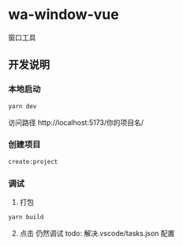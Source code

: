 # wa-window-vue

窗口工具

## 开发说明

### 本地启动

```bash
yarn dev
```

访问路径
http://localhost:5173/你的项目名/

### 创建项目

```bash
create:project
```

### 调试

1. 打包

```bash
yarn build
```

2. 点击 仍然调试
   todo: 解决.vscode/tasks.json 配置
